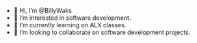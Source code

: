 - 👋 Hi, I’m @BillyWaks
- 👀 I’m interested in software development.
- 🌱 I’m currently learning on ALX classes.    
- 💞️ I’m looking to collaborate on software development projects. 


<!---
BillyWaks/BillyWaks is a ✨ special ✨ repository because its `README.md` (this file) appears on your GitHub profile.
You can click the Preview link to take a look at your changes.
--->
